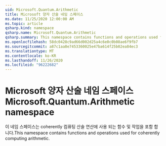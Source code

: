 ```yaml
---
uid: Microsoft.Quantum.Arithmetic
title: Microsoft 양자 산술 네임 스페이스
ms.date: 11/25/2020 12:00:00 AM
ms.topic: article
qsharp.kind: namespace
qsharp.name: Microsoft.Quantum.Arithmetic
qsharp.summary: This namespace contains functions and operations used for coherently computing arithmetic.
ms.openlocfilehash: 58dc0428c9ad66d002d25a4c6e0c0b08ae6f9fb7
ms.sourcegitcommit: a87c1aa8e7453360025e47ba614f25b02ea84ec3
ms.translationtype: MT
ms.contentlocale: ko-KR
ms.lasthandoff: 11/26/2020
ms.locfileid: "96222682"
---
```

# <a name="microsoftquantumarithmetic-namespace"></a><span data-ttu-id="60ee9-102">Microsoft 양자 산술 네임 스페이스</span><span class="sxs-lookup"><span data-stu-id="60ee9-102">Microsoft.Quantum.Arithmetic namespace</span></span>

<span data-ttu-id="60ee9-103">이 네임 스페이스는 coherently 컴퓨팅 산술 연산에 사용 되는 함수 및 작업을 포함 합니다.</span><span class="sxs-lookup"><span data-stu-id="60ee9-103">This namespace contains functions and operations used for coherently computing arithmetic.</span></span>

